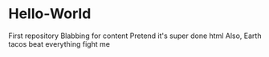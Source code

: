 # Hello-World
First repository
Blabbing for content
Pretend it's super done html
Also, Earth tacos beat everything
fight me
